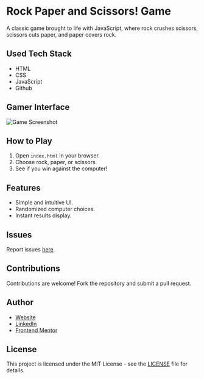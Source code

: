 # Rock Paper and Scissors! Game

A classic game brought to life with JavaScript, where rock crushes scissors, scissors cuts paper, and paper covers rock. 

## Used Tech Stack

- HTML
- CSS
- JavaScript
- Github
  
## Gamer Interface

![Game Screenshot](https://github.com/manueldinisjunior/rock-paper-scissors/blob/main/images/Rock%2C%20Paper%2C%20Scissors%21.jpg)

## How to Play

1. Open `index.html` in your browser.
2. Choose rock, paper, or scissors.
3. See if you win against the computer!

## Features

- Simple and intuitive UI. 
- Randomized computer choices.
- Instant results display.

## Issues

Report issues [here](https://github.com/manueldinisjunior/rock-paper-scissors/issues).

## Contributions

Contributions are welcome! Fork the repository and submit a pull request.

## Author

- [Website](https://www.manueldinisjunior.com/)
- [LinkedIn](https://www.linkedin.com/in/manueldinisjunior)
- [Frontend Mentor](https://www.frontendmentor.io/profile/manueldinisjunior)

## License

This project is licensed under the MIT License - see the [LICENSE](LICENSE) file for details.
